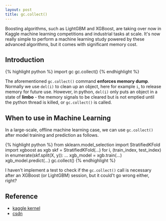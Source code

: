 ```yaml
---
layout: post
title: gc.collect()
---
```


Boosting algorithms, such as LightGBM and XGBoost, are taking over now in Kaggle machine learning competitions and industrial tasks at scale. It's now really simple to perform a machine learning study powered by these advanced algorithms, but it comes with significant memory cost.

<!-- more -->

## Introduction

{% highlight python %}
import gc
gc.collect()
{% endhighlight %}

The aforementioned `gc.collect()` command **enforces memory dump**. Normally we use `del(i)` to clean up an object, here for example `i`, to release memory for future use. However, in python, `del(i)` only puts an object in a state of **limbo** - the memory signals to be cleared but is not emptied until the python thread is killed, or `gc.collect()` is called.



## When to use in Machine Learning

In a large-scale, offline machine learning case, we can use `gc.collect()` after model training and prediction as follows.

{% highlight python %}
from sklearn.model_selection import StratifiedKFold
import xgboost as xgb
skf = StratifiedKFold(...)
for i, (train_index, test_index) in enumerate(skf.split(X, y)):
	...
    xgb_model = xgb.train(...)
    xgb_model.predict(...)
gc.collect()
{% endhighlight %}

I haven't implement a test to check if the `gc.collect()` call is necessary after an XGBoost (or LightGBM) session, but it could't go wrong either, right?

## Reference

- [kaggle kernel](https://www.kaggle.com/rshally/porto-xgb-lgb-kfold-lb-0-282)
- [csdn](http://blog.csdn.net/nirendao/article/details/44426201/)

